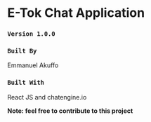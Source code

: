 # E-Tok Chat Application

### `Version 1.0.0`

### `Built By`

Emmanuel Akuffo

### `Built With`

React JS and chatengine.io

**Note: feel free to contribute to this project**
